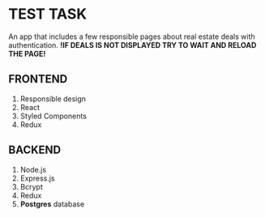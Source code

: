 # **TEST TASK**

An app that includes a few responsible pages about real estate deals with authentication.
 **!IF DEALS IS NOT DISPLAYED TRY TO WAIT AND RELOAD THE PAGE!**
## **FRONTEND**

1. Responsible design
2. React
3. Styled Components
4. Redux

## **BACKEND**

1. Node.js
2. Express.js
3. Bcrypt
4. Redux
5. **Postgres** database
